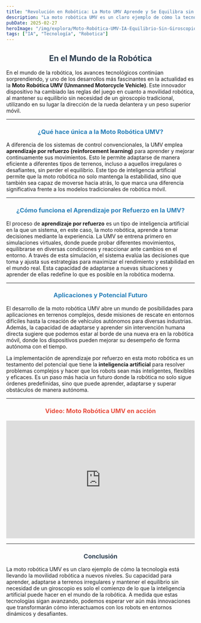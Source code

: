 ```yaml
---
title: "Revolución en Robótica: La Moto UMV Aprende y Se Equilibra sin Giroscopios"
description: "La moto robótica UMV es un claro ejemplo de cómo la tecnología está llevando la movilidad robótica a nuevos niveles. Su capacidad para aprender, adaptarse a terrenos irregulares y mantener el equilibrio sin necesidad de un giroscopio es solo el comienzo de lo que la inteligencia artificial puede hacer en el mundo de la robótica. A medida que estas tecnologías sigan avanzando, podemos esperar ver aún más innovaciones que transformarán cómo interactuamos con los robots en entornos dinámicos y desafiantes."
pubDate: 2025-02-27
heroImage: "/img/explora/Moto-Robótica-UMV-IA-Equilibrio-Sin-Giroscopios-2a.avif"
tags: ["IA", "Tecnología", "Robotica"]
---
```


<div style="text-align:center; font-size: 1em; font-weight: bold; color: #2c3e50;">
    <h2>En el Mundo de la Robótica</h2>
</div>

En el mundo de la robótica, los avances tecnológicos continúan sorprendiendo, y uno de los desarrollos más fascinantes en la actualidad es la **Moto Robótica UMV (Unmanned Motorcycle Vehicle)**. Este innovador dispositivo ha cambiado las reglas del juego en cuanto a movilidad robótica, al mantener su equilibrio sin necesidad de un giroscopio tradicional, utilizando en su lugar la dirección de la rueda delantera y un peso superior móvil.

---

<div style="text-align:center; font-size: 1em; font-weight: bold; color: #2980b9;">
    <h3>¿Qué hace única a la Moto Robótica UMV?</h3>
</div>

A diferencia de los sistemas de control convencionales, la UMV emplea **aprendizaje por refuerzo (reinforcement learning)** para aprender y mejorar continuamente sus movimientos. Esto le permite adaptarse de manera eficiente a diferentes tipos de terrenos, incluso a aquellos irregulares o desafiantes, sin perder el equilibrio. Este tipo de inteligencia artificial permite que la moto robótica no solo mantenga la estabilidad, sino que también sea capaz de moverse hacia atrás, lo que marca una diferencia significativa frente a los modelos tradicionales de robótica móvil.

---

<div style="text-align:center; font-size: 1em; font-weight: bold; color: #2980b9;">
    <h3>¿Cómo funciona el Aprendizaje por Refuerzo en la UMV?</h3>
</div>

El proceso de **aprendizaje por refuerzo** es un tipo de inteligencia artificial en la que un sistema, en este caso, la moto robótica, aprende a tomar decisiones mediante la experiencia. La UMV se entrena primero en simulaciones virtuales, donde puede probar diferentes movimientos, equilibrarse en diversas condiciones y reaccionar ante cambios en el entorno. A través de esta simulación, el sistema evalúa las decisiones que toma y ajusta sus estrategias para maximizar el rendimiento y estabilidad en el mundo real. Esta capacidad de adaptarse a nuevas situaciones y aprender de ellas redefine lo que es posible en la robótica moderna.

---

<div style="text-align:center; font-size: 1em; font-weight: bold; color: #2980b9;">
    <h3>Aplicaciones y Potencial Futuro</h3>
</div>

El desarrollo de la moto robótica UMV abre un mundo de posibilidades para aplicaciones en terrenos complejos, desde misiones de rescate en entornos difíciles hasta la creación de vehículos autónomos para diversas industrias. Además, la capacidad de adaptarse y aprender sin intervención humana directa sugiere que podemos estar al borde de una nueva era en la robótica móvil, donde los dispositivos pueden mejorar su desempeño de forma autónoma con el tiempo.

La implementación de aprendizaje por refuerzo en esta moto robótica es un testamento del potencial que tiene la **inteligencia artificial** para resolver problemas complejos y hacer que los robots sean más inteligentes, flexibles y eficaces. Es un paso más hacia un futuro donde la robótica no solo sigue órdenes predefinidas, sino que puede aprender, adaptarse y superar obstáculos de manera autónoma.

---

<div style="text-align:center; font-size: 1em; font-weight: bold; color: #e74c3c;">
    <h3>Video: Moto Robótica UMV en acción</h3>
</div>

<iframe width="100%" height="315" src="https://www.youtube.com/embed/qLPBpzq_exU" frameborder="0" allow="accelerometer; autoplay; encrypted-media; gyroscope; picture-in-picture" allowfullscreen></iframe>

---

<div style="text-align:center; font-size: 1em; font-weight: bold; color: #2c3e50;">
    <h3>Conclusión</h3>
</div>

La moto robótica UMV es un claro ejemplo de cómo la tecnología está llevando la movilidad robótica a nuevos niveles. Su capacidad para aprender, adaptarse a terrenos irregulares y mantener el equilibrio sin necesidad de un giroscopio es solo el comienzo de lo que la inteligencia artificial puede hacer en el mundo de la robótica. A medida que estas tecnologías sigan avanzando, podemos esperar ver aún más innovaciones que transformarán cómo interactuamos con los robots en entornos dinámicos y desafiantes.

